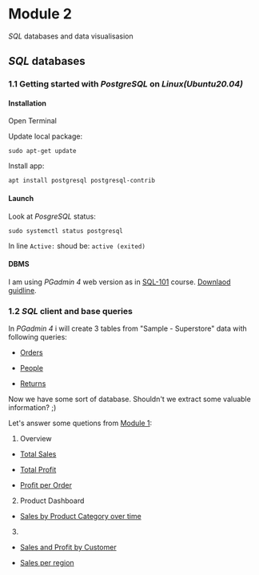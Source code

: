 # Module 2

_SQL_ databases and data visualisasion

## _SQL_ databases

### 1.1 Getting started with _PostgreSQL_ on _Linux(Ubuntu20.04)_

#### Installation

Open Terminal

Update local package:
```
sudo apt-get update
```
Install app:
```
apt install postgresql postgresql-contrib
```

#### Launch

Look at _PosgreSQL_ status:
```
sudo systemctl status postgresql
```
In line `Active:` shoud be: `active (exited)
`   
#### DBMS

I am using _PGadmin 4_ web version as in [SQL-101](https://www.youtube.com/watch?v=jP2dsNqXeYU&list=PLg5SS_4L6LYuE4z-3BgLYGkZrs-cF4Tep&index=3) course.
[Downlaod guidline](https://www.pgadmin.org/download/pgadmin-4-apt/).

### 1.2 _SQL_ client and base queries

In _PGadmin 4_ i will create 3 tables from "Sample - Superstore" data with following queries:

- [Orders](https://github.com/Vainane/DE-101/blob/main/Module%202/orders.sql)

- [People](https://github.com/Vainane/DE-101/blob/main/Module%202/people.sql)

- [Returns](https://github.com/Vainane/DE-101/blob/main/Module%202/returns.sql)

Now we have some sort of database. Shouldn't we extract some valuable information? ;)

Let's answer some quetions from [Module 1](https://github.com/Data-Learn/data-engineering/tree/master/DE-101%20Modules/Module01/DE%20-%20101%20Lab%201.1#%D0%B0%D0%BD%D0%B0%D0%BB%D0%B8%D1%82%D0%B8%D0%BA%D0%B0-%D0%B2-excel):

1. Overview

- [Total Sales](https://github.com/Vainane/DE-101/blob/main/Module%202/queries.sql)

- [Total Profit](https://github.com/Vainane/DE-101/blob/main/Module%202/queries.sql)

- [Profit per Order](https://github.com/Vainane/DE-101/blob/main/Module%202/queries.sql)

2. Product Dashboard

- [Sales by Product Category over time](https://github.com/Vainane/DE-101/blob/main/Module%202/queries.sql)

3.

- [Sales and Profit by Customer](https://github.com/Vainane/DE-101/blob/main/Module%202/queries.sql)

- [Sales per region](https://github.com/Vainane/DE-101/blob/main/Module%202/queries.sql)

